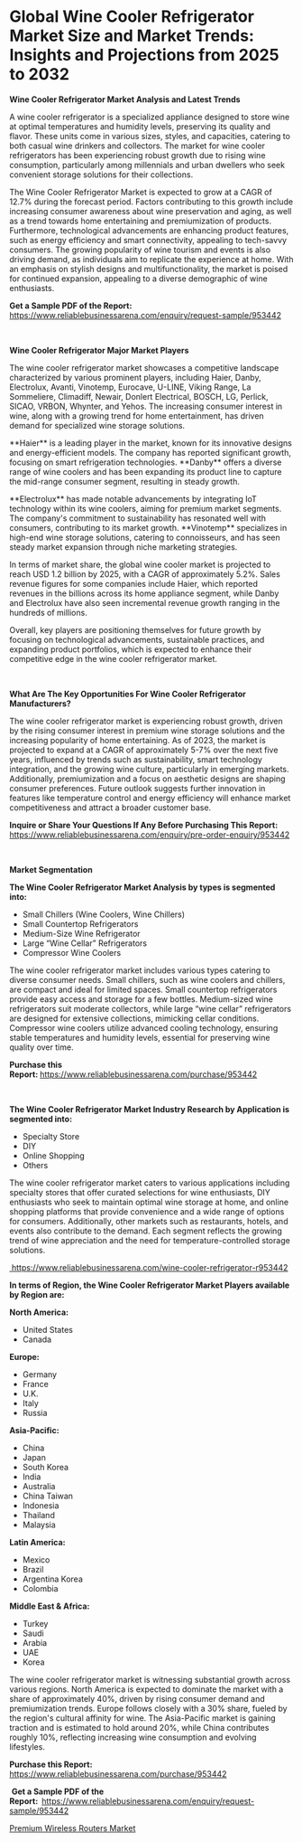 <p><h1>Global Wine Cooler Refrigerator Market Size and Market Trends: Insights and Projections from 2025 to 2032</h1></p><p><strong>Wine Cooler Refrigerator Market Analysis and Latest Trends</strong></p>
<p><p>A wine cooler refrigerator is a specialized appliance designed to store wine at optimal temperatures and humidity levels, preserving its quality and flavor. These units come in various sizes, styles, and capacities, catering to both casual wine drinkers and collectors. The market for wine cooler refrigerators has been experiencing robust growth due to rising wine consumption, particularly among millennials and urban dwellers who seek convenient storage solutions for their collections.</p><p>The Wine Cooler Refrigerator Market is expected to grow at a CAGR of 12.7% during the forecast period. Factors contributing to this growth include increasing consumer awareness about wine preservation and aging, as well as a trend towards home entertaining and premiumization of products. Furthermore, technological advancements are enhancing product features, such as energy efficiency and smart connectivity, appealing to tech-savvy consumers. The growing popularity of wine tourism and events is also driving demand, as individuals aim to replicate the experience at home. With an emphasis on stylish designs and multifunctionality, the market is poised for continued expansion, appealing to a diverse demographic of wine enthusiasts.</p></p>
<p><strong>Get a Sample PDF of the Report:&nbsp;</strong> <a href="https://www.reliablebusinessarena.com/enquiry/request-sample/953442?utm_campaign=2004&utm_medium=2&utm_source=Github&utm_content=ia&utm_term=07032025&utm_id=wine-cooler-refrigerator">https://www.reliablebusinessarena.com/enquiry/request-sample/953442</a></p>
<p>&nbsp;</p>
<p><strong>Wine Cooler Refrigerator Major Market Players</strong></p>
<p><p>The wine cooler refrigerator market showcases a competitive landscape characterized by various prominent players, including Haier, Danby, Electrolux, Avanti, Vinotemp, Eurocave, U-LINE, Viking Range, La Sommeliere, Climadiff, Newair, Donlert Electrical, BOSCH, LG, Perlick, SICAO, VRBON, Whynter, and Yehos. The increasing consumer interest in wine, along with a growing trend for home entertainment, has driven demand for specialized wine storage solutions.</p><p>**Haier** is a leading player in the market, known for its innovative designs and energy-efficient models. The company has reported significant growth, focusing on smart refrigeration technologies. **Danby** offers a diverse range of wine coolers and has been expanding its product line to capture the mid-range consumer segment, resulting in steady growth.</p><p>**Electrolux** has made notable advancements by integrating IoT technology within its wine coolers, aiming for premium market segments. The company's commitment to sustainability has resonated well with consumers, contributing to its market growth. **Vinotemp** specializes in high-end wine storage solutions, catering to connoisseurs, and has seen steady market expansion through niche marketing strategies.</p><p>In terms of market share, the global wine cooler market is projected to reach USD 1.2 billion by 2025, with a CAGR of approximately 5.2%. Sales revenue figures for some companies include Haier, which reported revenues in the billions across its home appliance segment, while Danby and Electrolux have also seen incremental revenue growth ranging in the hundreds of millions.</p><p>Overall, key players are positioning themselves for future growth by focusing on technological advancements, sustainable practices, and expanding product portfolios, which is expected to enhance their competitive edge in the wine cooler refrigerator market.</p></p>
<p>&nbsp;</p>
<p><strong>What Are The Key Opportunities For Wine Cooler Refrigerator Manufacturers?</strong></p>
<p><p>The wine cooler refrigerator market is experiencing robust growth, driven by the rising consumer interest in premium wine storage solutions and the increasing popularity of home entertaining. As of 2023, the market is projected to expand at a CAGR of approximately 5-7% over the next five years, influenced by trends such as sustainability, smart technology integration, and the growing wine culture, particularly in emerging markets. Additionally, premiumization and a focus on aesthetic designs are shaping consumer preferences. Future outlook suggests further innovation in features like temperature control and energy efficiency will enhance market competitiveness and attract a broader customer base.</p></p>
<p><strong>Inquire or Share Your Questions If Any Before Purchasing This Report:</strong> <a href="https://www.reliablebusinessarena.com/enquiry/pre-order-enquiry/953442?utm_campaign=2004&utm_medium=2&utm_source=Github&utm_content=ia&utm_term=07032025&utm_id=wine-cooler-refrigerator">https://www.reliablebusinessarena.com/enquiry/pre-order-enquiry/953442</a></p>
<p>&nbsp;</p>
<p><strong>Market Segmentation</strong></p>
<p><strong>The Wine Cooler Refrigerator Market Analysis by types is segmented into:</strong></p>
<p><ul><li>Small Chillers (Wine Coolers, Wine Chillers)</li><li>Small Countertop Refrigerators</li><li>Medium-Size Wine Refrigerator</li><li>Large “Wine Cellar” Refrigerators</li><li>Compressor Wine Coolers</li></ul></p>
<p><p>The wine cooler refrigerator market includes various types catering to diverse consumer needs. Small chillers, such as wine coolers and chillers, are compact and ideal for limited spaces. Small countertop refrigerators provide easy access and storage for a few bottles. Medium-sized wine refrigerators suit moderate collectors, while large “wine cellar” refrigerators are designed for extensive collections, mimicking cellar conditions. Compressor wine coolers utilize advanced cooling technology, ensuring stable temperatures and humidity levels, essential for preserving wine quality over time.</p></p>
<p><strong>Purchase this Report:&nbsp;</strong><a href="https://www.reliablebusinessarena.com/purchase/953442?utm_campaign=2004&utm_medium=2&utm_source=Github&utm_content=ia&utm_term=07032025&utm_id=wine-cooler-refrigerator">https://www.reliablebusinessarena.com/purchase/953442</a></p>
<p>&nbsp;</p>
<p><strong>The Wine Cooler Refrigerator Market Industry Research by Application is segmented into:</strong></p>
<p><ul><li>Specialty Store</li><li>DIY</li><li>Online Shopping</li><li>Others</li></ul></p>
<p><p>The wine cooler refrigerator market caters to various applications including specialty stores that offer curated selections for wine enthusiasts, DIY enthusiasts who seek to maintain optimal wine storage at home, and online shopping platforms that provide convenience and a wide range of options for consumers. Additionally, other markets such as restaurants, hotels, and events also contribute to the demand. Each segment reflects the growing trend of wine appreciation and the need for temperature-controlled storage solutions.</p></p>
<p><a href="https://www.reliablebusinessarena.com/wine-cooler-refrigerator-r953442?utm_campaign=2004&utm_medium=2&utm_source=Github&utm_content=ia&utm_term=07032025&utm_id=wine-cooler-refrigerator">&nbsp;https://www.reliablebusinessarena.com/wine-cooler-refrigerator-r953442</a></p>
<p><strong>In terms of Region, the Wine Cooler Refrigerator Market Players available by Region are:</strong></p>
<p>
    <p> <strong> North America: </strong>
        <ul>
            <li>United States</li>
            <li>Canada</li>
        </ul>
        </p> 
    <p> <strong> Europe: </strong>
        <ul>
            <li>Germany</li>
            <li>France</li>
            <li>U.K.</li>
            <li>Italy</li>
            <li>Russia</li>
        </ul>
        </p> 
    <p> <strong> Asia-Pacific: </strong>
        <ul>
            <li>China</li>
            <li>Japan</li>
            <li>South Korea</li>
            <li>India</li>
            <li>Australia</li>
            <li>China Taiwan</li>
            <li>Indonesia</li>
            <li>Thailand</li>
            <li>Malaysia</li>
        </ul>
        </p> 
    <p> <strong> Latin America: </strong>
        <ul>
            <li>Mexico</li>
            <li>Brazil</li>
            <li>Argentina Korea</li>
            <li>Colombia</li>
        </ul>
        </p> 
    <p> <strong> Middle East & Africa: </strong>
        <ul>
            <li>Turkey</li>
            <li>Saudi</li>
            <li>Arabia</li>
            <li>UAE</li>
            <li>Korea</li>
        </ul>
    </p>
    </p>
<p><p>The wine cooler refrigerator market is witnessing substantial growth across various regions. North America is expected to dominate the market with a share of approximately 40%, driven by rising consumer demand and premiumization trends. Europe follows closely with a 30% share, fueled by the region's cultural affinity for wine. The Asia-Pacific market is gaining traction and is estimated to hold around 20%, while China contributes roughly 10%, reflecting increasing wine consumption and evolving lifestyles.</p></p>
<p><strong>Purchase this Report: </strong><a href="https://www.reliablebusinessarena.com/purchase/953442?utm_campaign=2004&utm_medium=2&utm_source=Github&utm_content=ia&utm_term=07032025&utm_id=wine-cooler-refrigerator">https://www.reliablebusinessarena.com/purchase/953442</a></p>
<p>&nbsp;<strong>Get a Sample PDF of the Report:&nbsp;&nbsp;</strong><a href="https://www.reliablebusinessarena.com/enquiry/request-sample/953442?utm_campaign=2004&utm_medium=2&utm_source=Github&utm_content=ia&utm_term=07032025&utm_id=wine-cooler-refrigerator">https://www.reliablebusinessarena.com/enquiry/request-sample/953442</a></p>
<p><strong></strong></p>
<p><p><a href="https://github.com/globismark/Market-Research-Report-List-6/blob/main/premium-wireless-routers-market.md?utm_campaign=2004&utm_medium=2&utm_source=Github&utm_content=ia&utm_term=07032025&utm_id=wine-cooler-refrigerator">Premium Wireless Routers Market</a></p></p>